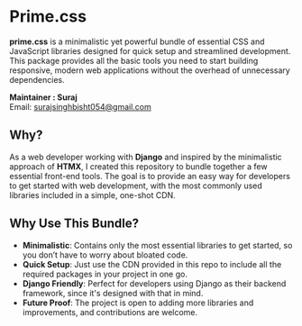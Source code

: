 # Prime.css

**prime.css** is a minimalistic yet powerful bundle of essential CSS and JavaScript libraries designed for quick setup and streamlined development. 
This package provides all the basic tools you need to start building responsive, modern web applications without the overhead of unnecessary dependencies.

**Maintainer : Suraj**  
Email: [surajsinghbisht054@gmail.com](mailto:surajsinghbisht054@gmail.com)


## Why?
As a web developer working with **Django** and inspired by the minimalistic approach of **HTMX**, 
I created this repository to bundle together a few essential front-end tools. 
The goal is to provide an easy way for developers to get started with web development, with the most commonly used libraries included in a simple, one-shot CDN.


## Why Use This Bundle?

- **Minimalistic**: Contains only the most essential libraries to get started, so you don’t have to worry about bloated code.
- **Quick Setup**: Just use the CDN provided in this repo to include all the required packages in your project in one go.
- **Django Friendly**: Perfect for developers using Django as their backend framework, since it's designed with that in mind.
- **Future Proof**: The project is open to adding more libraries and improvements, and contributions are welcome.



